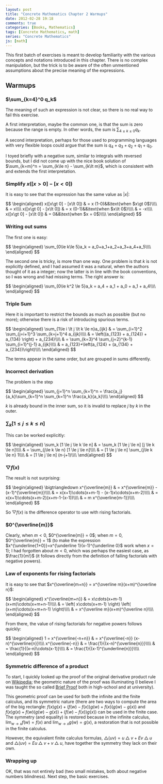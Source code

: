 ```yaml
---
layout: post
title: "Concrete Mathematics Chapter 2 Warmups"
date: 2012-02-28 19:18
comments: true
categories: [Books, Mathematics]
tags: [Concrete Mathematics, math]
series: "Concrete Mathematics"
js: [math]
---
```

This first batch of exercises is meant to develop familiarity with
the various concepts and notations introduced in this chapter. There
is no complex manipulation, but the trick is to be aware of the often
unmentioned assumptions about the precise meaning of the expressions.

<!--more-->

## Warmups

### $\sum_{k=4}^0 q_k$

The meaning of such an expression is not clear, so there is no real
way to fail this exercise.

A first interpretation, maybe the common one, is that the sum is zero
because the range is empty. In other words, the sum is
$\sum_{4\le k\le 0} q_k$.

A second interpretation, perhaps for those used to programming
languages with very flexible loops could argue that the sum is
$q_4 + q_3 + q_2 + q_1 + q_0$.

I toyed briefly with a negative sum, similar to integrals with
reversed bounds, but I did not come up with the nice book solution
of $\sum_{k=m}^n = \sum_{k\le n} - \sum_{k\lt m}$, which is consistent
with and extends the first interpretation. 

### Simplify $x([x\gt 0] - [x\lt 0])$

It is easy to see that the expression has the same value as $|x|$:

<div markdown="0">
$$
\begin{aligned}
x([x\gt 0] - [x\lt 0]) &amp; = x (1-0)&amp;&amp;\text{when $x\gt 0$}\\\\
&amp; = x\\\\
x([x\gt 0] - [x\lt 0]) &amp; = x (0-1)&amp;&amp;\text{when $x\lt 0$}\\\\
&amp; = -x\\\\
x([x\gt 0] - [x\lt 0]) &amp; = 0&amp;&amp;\text{when $x = 0$}\\\\
\end{aligned}
$$
</div>

### Writing out sums

The first one is easy:
<div markdown="0">
$$
\begin{aligned}
\sum_{0\le k\le 5}a_k = a_0+a_1+a_2+a_3+a_4+a_5\\\\
\end{aligned}
$$
</div>

The second one is tricky, is more than one way. One problem is that
$k$ is not explicitly defined, and I had assumed it was a natural,
when the authors thought of it as a integer; now the latter is in line
with the book conventions, so I was wrong and had missing terms. The
right answer is:

<div markdown="0">
$$
\begin{aligned}
\sum_{0\le k^2 \le 5}a_k = a_4 + a_1 + a_0 + a_1 + a_4\\\\
\end{aligned}
$$
</div>

### Triple Sum

Here it is important to restrict the bounds as much as possible (but
no more); otherwise there is a risk of introducing spurious terms.

<div markdown="0">
$$
\begin{aligned}
\sum_{1\le i \lt j \lt k \le n}a_{ijk} &amp; = \sum_{i=1}^2 \sum_{j=i+1}^3 \sum_{k=j+1}^4 a_{ijk}\\\\
&amp; = \left((a_{123} + a_{124}) + a_{134} \right) + a_{234}\\\\
&amp; = \sum_{k=3}^4 \sum_{j=2}^{k-1} \sum_{i=1}^{j-1} a_{ijk}\\\\
&amp; = a_{123}+\left(a_{124} + (a_{134} + a_{234})\right)\\\\
\end{aligned}
$$
</div>

The terms appear in the same order, but are grouped in sums differently.

### Incorrect derivation

The problem is the step

<div markdown="0">
$$
\begin{aligned}
\sum_{j=1}^n \sum_{k=1}^n = \frac{a_j}{a_k}\sum_{k=1}^n \sum_{k=1}^n \frac{a_k}{a_k}\\\\
\end{aligned}
$$
</div>

$k$ is already bound in the inner sum, so it is invalid to replace $j$
by $k$ in the outer.

### $\sum_k [1\le j\le k\le n]$

This can be worked explicitly:

<div markdown="0">
$$
\begin{aligned}
\sum_k [1 \le j \le k \le n] &amp = \sum_k [1 \le j \le n] [j \le k \le n]\\\\
&amp; = \sum_{j\le k \le n} [1 \le j \le n]\\\\
&amp; = [1 \le j \le n] \sum_{j\le k \le n} 1\\\\
&amp; = [1 \le j \le n] (n-j+1)\\\\
\end{aligned}
$$
</div>

### $\bigtriangledown f(x)$

The result is not surprising:

<div markdown="0">
$$
\begin{aligned}
\bigtriangledown x^{\overline{m}} &amp; = x^{\overline{m}} - (x-1)^{\overline{m}}\\\\
&amp; = x(x+1)\cdots(x+m-1) - (x-1)x\cdots(x+m-2)\\\\
&amp; = x(x+1)\cdots(x+m-2)(x+m-1-(x-1))\\\\
&amp; = m x^{\overline{m-1}}\\\\
\end{aligned}
$$
</div>

So $\bigtriangledown f(x)$ is the difference operator to use with
rising factorials.

### $0^{\overline{m}}$

Clearly, when $m\lt 0$, $0^{\overline{m}} = 0$; when $m = 0$,
$0^{\overline{m}} = 1$ (to make the expression
$x^{\underline{1+0}}=x^{\underline 1}(x-1)^{\underline 0}$ work when $x=1$); I
had forgotten about $m<0$, which was perhaps the easiest case, as $\frac{1}{m!}$
(it follows directly from the definition of falling factorials with negative
powers).

### Law of exponents for rising factorials

It is easy to see that $x^{\overline{m+n}} = x^{\overline m}(x+m)^{\overline n}$:

<div markdown="0">
$$
\begin{aligned}
x^{\overline{m+n}} &amp; = x\cdots(x+m-1)(x+m)\cdots(x+m+n-1)\\\\
&amp; = \left( x\cdots(x+m-1) \right) \left( (x+m)\cdots(x+m+n-1) \right)\\\\
&amp; = x^{\overline m}(x+m)^{\overline n}\\\\
\end{aligned}
$$
</div>

From there, the value of rising factorials for negative powers follows quickly:

<div markdown="0">
$$
\begin{aligned}
1 = x^{\overline{-n+n}} &amp; = x^{\overline{-n}} (x-n)^{\overline{n}}\\\\
x^{\overline{-n}} &amp; = \frac{1}{(x-n)^{\overline{n}}}\\\\
&amp; = \frac{1}{(x-n)\cdots(x-1)}\\\\
&amp; = \frac{1}{(x-1)^{\underline{n}}}\\\\
\end{aligned}
$$
</div>

### Symmetric difference of a product

To start, I quickly looked up the proof of the original derivative
product rule on
[Wikipedia](http://en.wikipedia.org/wiki/Product_rule#Proof_of_the_product_rule);
the geometric nature of the proof was illuminating (I believe I was
taught the so called
[Brief Proof](http://en.wikipedia.org/wiki/Product_rule#A_Brief_Proof)
both in high-school and at university).

This geometric proof can be used for both the infinite and the finite
calculus, and its symmetric nature (there are two ways to compute the
area of the big rectangle:
$f(x)g(x)+(f(w)-f(x))g(w) + f(x)(g(w)-g(x))$ and
$f(x)g(x)+f(w)(g(w)-g(x)) + (f(w)-f(x))g(x)$) can be used in the
finite case. The symmetry (and equality) is restored
because in the infinite calculus, $\lim_{w\rightarrow x}f(w) = f(x)$
and $\lim_{w\rightarrow x}g(w) = g(x)$, a restoration that is not
possible in the finite calculus.

However, the equivalent finite calculus formulas,
$\bigtriangleup(uv) = u\bigtriangleup v + Ev\bigtriangleup u$ and
$\bigtriangleup(uv) = Eu\bigtriangleup v + v\bigtriangleup u$, have
together the symmetry they lack on their own.

### Wrapping up

OK, that was not entirely bad (two small mistakes, both about negative
numbers blindness). Next step, the basic exercises.
